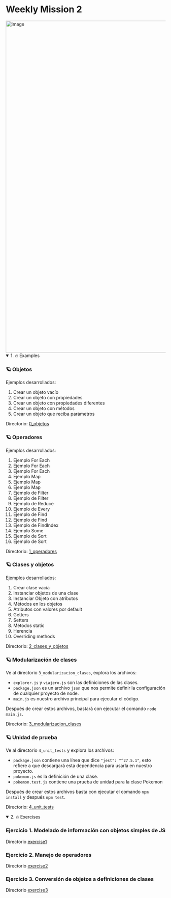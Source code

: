 # Weekly Mission 2
<img width="1043" alt="image" src="https://user-images.githubusercontent.com/17634377/162600369-e2729ac1-d2c0-4893-ad45-0d5c40e4a479.png">

<details open>
<summary> 1. 🔥 Examples </summary>
 
### 🪐 Objetos
 Ejemplos desarrollados:
 1. Crear un objeto vacío
 2. Crear un objeto con propiedades
 3. Crear un objeto con propiedades diferentes
 4. Crear un objeto con métodos
 5. Crear un objeto que reciba parámetros

Directorio: [0_objetos](https://github.com/DanielaBeltranCruz/Playbook-Node.js/tree/main/weekly_mission_2/examples/0_objetos)

### 🪐 Operadores
 Ejemplos desarrollados:
 1. Ejemplo For Each
 2. Ejemplo For Each
 3. Ejemplo For Each
 4. Ejemplo Map
 5. Ejemplo Map
 6. Ejemplo Map
 7. Ejemplo de Filter
 8. Ejemplo de Filter
 9. Ejemplo de Reduce
 10. Ejemplo de Every
 11. Ejemplo de Find
 12. Ejemplo de Find
 13. Ejemplo de FindIndex
 14. Ejemplo Some
 15. Ejemplo de Sort
 16. Ejemplo de Sort
 
Directorio: [1_operadores](https://github.com/DanielaBeltranCruz/Playbook-Node.js/tree/main/weekly_mission_2/examples/1_operadores)

### 🪐 Clases y objetos
Ejemplos desarrollados:
1. Crear clase vacía
 2. Instanciar objetos de una clase
 3. Instanciar Objeto con atributos
 4. Métodos en los objetos
 5. Atributos con valores por default
 6. Getters
 7. Setters
 8. Métodos static
 9. Herencia
 10. Overriding methods

Directorio: [2_clases_y_objetos](https://github.com/DanielaBeltranCruz/Playbook-Node.js/tree/main/weekly_mission_2/examples/2_clases_y_objetos)

### 🪐 Modularización de clases
 Ve al directorio `3_modularizacion_clases`, explora los archivos:
 - `explorer.js` y `viajero.js` son las definiciones de las clases.
 - `package.json` es un archivo `json` que nos permite definir la configuración de cualquier proyecto de node.
 - `main.js` es nuestro archivo principal para ejecutar el código.

 Después de crear estos archivos, bastará con ejecutar el comando `node main.js`.
 
Directorio: [3_modularizacion_clases](https://github.com/DanielaBeltranCruz/Playbook-Node.js/tree/main/weekly_mission_2/examples/3_modularizacion_clases)

### 🪐 Unidad de prueba
Ve al directorio `4_unit_tests` y explora los archivos:
 - `package.json` contiene una línea que dice `"jest": "^27.5.1"`, esto refiere a que descargará esta dependencia para usarla en nuestro proyecto.
 - `pokemon.js` es la definición de una clase.
 - `pokemon.test.js` contiene una prueba de unidad para la clase Pokemon

 Después de crear estos archivos basta con ejecutar el comando `npm install` y después `npm test`.
 
Directorio: [4_unit_tests](https://github.com/DanielaBeltranCruz/Playbook-Node.js/tree/main/weekly_mission_2/examples/4_unit_tests)

</details>

<details open>
<summary> 2. 🔥 Exercises </summary>

### Ejercicio 1. Modelado de información con objetos simples de JS
Directorio [exercise1](https://github.com/DanielaBeltranCruz/Playbook-Node.js/blob/main/weekly_mission_2/exercises/exercise1.js)

### Ejercicio 2. Manejo de operadores
Directorio [exercise2](https://github.com/DanielaBeltranCruz/Playbook-Node.js/blob/main/weekly_mission_2/exercises/exercise2.js)

### Ejercicio 3. Conversión de objetos a definiciones de clases
Directorio [exercise3](https://github.com/DanielaBeltranCruz/Playbook-Node.js/blob/main/weekly_mission_2/exercises/exercise3.js)
 
</details>
